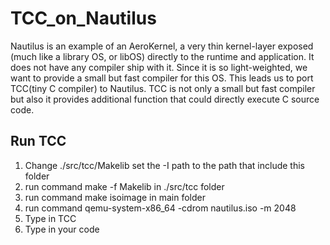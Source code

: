# TCC_on_Nautilus
Nautilus is an example of an AeroKernel, a very thin kernel-layer exposed (much like a library OS, or libOS) directly to the runtime and application. It does not have any compiler ship with it. Since it is so light-weighted, we want to provide a small but fast compiler for this OS. This leads us to port TCC(tiny C compiler) to Nautilus.  TCC is not only a small but fast compiler but also it provides additional function that could directly execute C source code.
## Run TCC
1. 	Change ./src/tcc/Makelib set the -I path to the path that include this folder
2. 	run command make -f Makelib in ./src/tcc folder
3. 	run command make isoimage in main folder
4. 	run command qemu-system-x86_64 -cdrom nautilus.iso -m 2048
5. 	Type in TCC
6. 	Type in your code